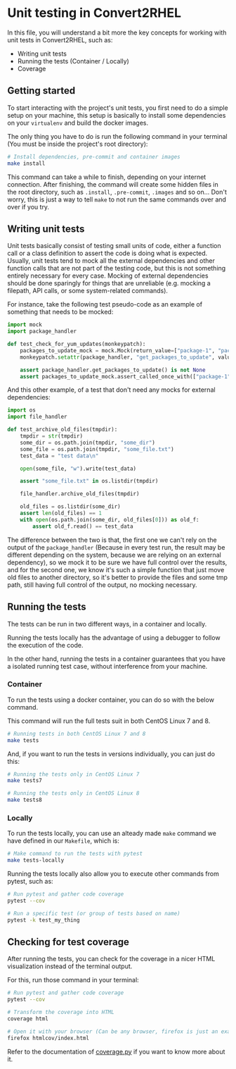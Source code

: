 # Unit testing in Convert2RHEL

In this file, you will understand a bit more the key concepts for working with
unit tests in Convert2RHEL, such as:

* Writing unit tests
* Running the tests (Container / Locally)
* Coverage

## Getting started

To start interacting with the project's unit tests, you first need to do a
simple setup on your machine, this setup is basically to install some
dependencies on your `virtualenv` and build the docker images.

The only thing you have to do is run the following command in your terminal
(You must be inside the project's root directory):

```bash
# Install dependencies, pre-commit and container images
make install
```

This command can take a while to finish, depending on your internet connection.
After finishing, the command will create some hidden files in the root
directory, such as `.install`, `.pre-commit`, `.images` and so on... Don't
worry, this is just a way to tell `make` to not run the same commands over and
over if you try.

## Writing unit tests

Unit tests basically consist of testing small units of code, either a function
call or a class definition to assert the code is doing what is expected.
Usually, unit tests tend to mock all the external dependencies and other
function calls that are not part of the testing code, but this is not something
entirely necessary for every case. Mocking of external dependencies should be
done sparingly for things that are unreliable (e.g. mocking a filepath, API
calls, or some system-related commands).

For instance, take the following test pseudo-code as an example of something
that needs to be mocked:

```python
import mock
import package_handler

def test_check_for_yum_updates(monkeypatch):
    packages_to_update_mock = mock.Mock(return_value=["package-1", "package-2"])
    monkeypatch.setattr(package_handler, "get_packages_to_update", value=packages_to_update_mock)

    assert package_handler.get_packages_to_update() is not None
    assert packages_to_update_mock.assert_called_once_with(["package-1", "package-2"])
```

And this other example, of a test that don't need any mocks for external
dependencies:

```python
import os
import file_handler

def test_archive_old_files(tmpdir):
    tmpdir = str(tmpdir)
    some_dir = os.path.join(tmpdir, "some_dir")
    some_file = os.path.join(tmpdir, "some_file.txt")
    test_data = "test data\n"

    open(some_file, "w").write(test_data)

    assert "some_file.txt" in os.listdir(tmpdir)

    file_handler.archive_old_files(tmpdir)

    old_files = os.listdir(some_dir)
    assert len(old_files) == 1
    with open(os.path.join(some_dir, old_files[0])) as old_f:
        assert old_f.read() == test_data
```

The difference between the two is that, the first one we can't rely on the
output of the `package_handler` (Because in every test run, the result may be
different depending on the system, because we are relying on an external
dependency), so we mock it to be sure we have full control over the results,
and for the second one, we know it's such a simple function that just move old
files to another directory, so it's better to provide the files and some tmp
path, still having full control of the output, no mocking necessary.

## Running the tests

The tests can be run in two different ways, in a container and locally.

Running the tests locally has the advantage of using a debugger to follow the
execution of the code.

In the other hand, running the tests in a container guarantees that you have a
isolated running test case, without interference from your machine.

### Container

To run the tests using a docker container, you can do so with the below command.

This command will run the full tests suit in both CentOS Linux 7 and 8.

```bash
# Running tests in both CentOS Linux 7 and 8
make tests
```

And, if you want to run the tests in versions individually, you can just do
this:

```bash
# Running the tests only in CentOS Linux 7
make tests7

# Running the tests only in CentOS Linux 8
make tests8
```

### Locally

To run the tests locally, you can use an alteady made `make` command we have
defined in our `Makefile`, which is:

```bash
# Make command to run the tests with pytest
make tests-locally
```

Running the tests locally also allow you to execute other commands from pytest,
such as:

```bash
# Run pytest and gather code coverage
pytest --cov

# Run a specific test (or group of tests based on name)
pytest -k test_my_thing
```

## Checking for test coverage

After running the tests, you can check for the coverage in a nicer HTML
visualization instead of the terminal output.

For this, run those command in your terminal:

```bash
# Run pytest and gather code coverage
pytest --cov

# Transform the coverage into HTML
coverage html

# Open it with your browser (Can be any browser, firefox is just an example)
firefox htmlcov/index.html
```

Refer to the documentation of
[coverage.py](https://coverage.readthedocs.io/en/6.2/) if you want to know more
about it.
